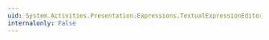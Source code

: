 ```yaml
---
uid: System.Activities.Presentation.Expressions.TextualExpressionEditor.DefaultValueProperty
internalonly: False
---
```

